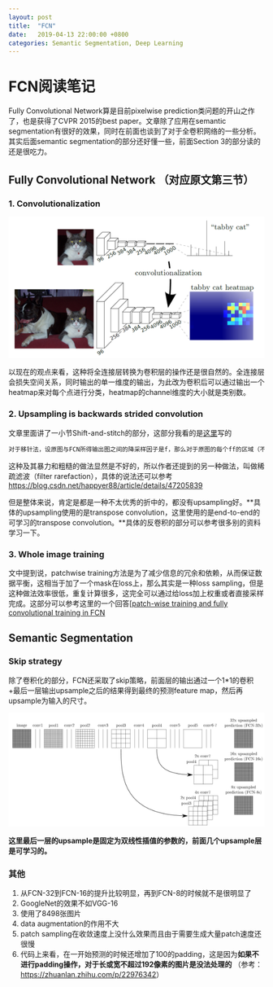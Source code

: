 ```yaml
---
layout: post
title:  "FCN"
date:   2019-04-13 22:00:00 +0800
categories: Semantic Segmentation, Deep Learning
---
```


# FCN阅读笔记

Fully Convolutional Network算是目前pixelwise prediction类问题的开山之作了，也是获得了CVPR 2015的best paper。文章除了应用在semantic segmentation有很好的效果，同时在前面也谈到了对于全卷积网络的一些分析。其实后面semantic segmentation的部分还好懂一些，前面Section 3的部分读的还是很吃力。

## Fully Convolutional Network （对应原文第三节）

### 1. Convolutionalization

![1555213365403](/images/fcn/1555213365403.png)

以现在的观点来看，这种将全连接层转换为卷积层的操作还是很自然的。全连接层会损失空间关系，同时输出的单一维度的输出，为此改为卷积后可以通过输出一个heatmap来对每个点进行分类，heatmap的channel维度的大小就是类别数。

### 2. Upsampling is backwards strided convolution

文章里面讲了一小节Shift-and-stitch的部分，这部分我看的是[这里](https://zhuanlan.zhihu.com/p/37618638)写的

```tex
对于移针法，设原图与FCN所得输出图之间的降采样因子是f，那么对于原图的每个ff的区域（不重叠），“shift the input x pixels to the right and y pixels down for every (x,y) ,0 < x,y < f." 把这个ff区域对应的output作为此时区域中心点像素对应的output，这样就对每个ff的区域得到了f^2个output，也就是每个像素都能对应一个output，所以成为了dense prediction。
```

这种及其暴力和粗糙的做法显然是不好的，所以作者还提到的另一种做法，叫做稀疏滤波（filter rarefaction），具体的说法还可以参考[<https://blog.csdn.net/happyer88/article/details/47205839>](<https://blog.csdn.net/happyer88/article/details/47205839>)

但是整体来说，肯定是都是一种不太优秀的折中的，都没有upsampling好。**具体的upsampling使用的是transpose convolution，这里使用的是end-to-end的可学习的transpose convolution。**具体的反卷积的部分可以参考很多别的资料学习一下。

### 3. Whole image training

文中提到说，patchwise training方法是为了减少信息的冗余和依赖，从而保证数据平衡，这相当于加了一个mask在loss上，那么其实是一种loss sampling，但是这种做法效率很低，重复计算很多，这完全可以通过给loss加上权重或者直接采样完成。这部分可以参考这里的一个回答[[patch-wise training and fully convolutional training in FCN](<https://stackoverflow.com/questions/42636685/patch-wise-training-and-fully-convolutional-training-in-fcn>)



## Semantic Segmentation

### Skip strategy

除了卷积化的部分，FCN还采取了skip策略，前面层的输出通过一个1*1的卷积+最后一层输出upsample之后的结果得到最终的预测feature map，然后再upsample为输入的尺寸。

![skip strategy](/images/fcn/v2-8a445189b5ebe35fc00fecd73cdbe408_b.png)

**这里最后一层的upsample是固定为双线性插值的参数的，前面几个upsample层是可学习的。**

### 其他

1. 从FCN-32到FCN-16的提升比较明显，再到FCN-8的时候就不是很明显了
2. GoogleNet的效果不如VGG-16
3. 使用了8498张图片
4. data augmentation的作用不大
5. patch sampling在收敛速度上没什么效果而且由于需要生成大量patch速度还很慢
6. 代码上来看，在一开始预测的时候还增加了100的padding，这是因为**如果不进行padding操作，对于长或宽不超过192像素的图片是没法处理的** （参考：<https://zhuanlan.zhihu.com/p/22976342>）